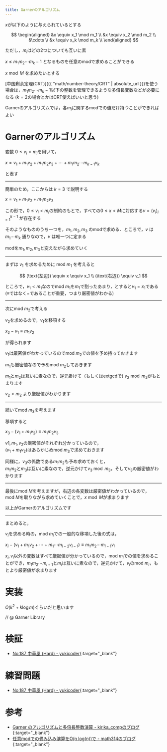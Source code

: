 ```yaml
---
title: Garnerのアルゴリズム
---
```


$x$が以下のように与えられているとする

$$
\begin{aligned}
&x \equiv x_1 \mod m_1 \\
&x \equiv x_2 \mod m_2 \\
&\cdots \\
&x \equiv x_k \mod m_k \\
\end{aligned}
$$

ただし，$m_i$はどの2つについても互いに素

$x \leq m_1m_2\cdots m_k-1$
となるものを任意のmodで求めることができる

$x \bmod M$ を求めたいとする

[中国剰余定理(CRT)]({{ "math/number-theory/CRT" | absolute_url }})を使う場合は，$m_1m_2\cdots m_k-1$以下の整数を管理できるような多倍長変数などが必要になる ($k=2$の場合とかはCRT使えばいいと思う)

Garnerのアルゴリズムでは，各$m_i$に関するmodでの値だけ持つことができればよい

# Garnerのアルゴリズム

変数 $0 \leq v_i \lt m_i$を用いて，

$x = v_1 + m_1v_2 + m_1m_2v_3 +\cdots + m_1m_2 \cdots m_{k-1} v_k$

と表す

---

簡単のため，ここからは $k=3$ で説明する

$x = v_1 + m_1v_2 + m_1m_2v_3$

この形で，$0 \leq v_i \lt m_i$の制約のもとで，すべての$0 \leq x \lt M$に対応する$v=(v_i)_{i=1}^{k-1}$ が存在する

そのようなもののうち一つを，$m_1,m_2,m_3$ のmodで求める．ところで，$v$ は $m_1\cdots m_k$ 通りなので，$v$ は唯一つに定まる

modを$m_1,m_2,m_3$と変えながら求めていく

---

まずは $v_1$ を求めるために $\mathrm{mod}\ m_1$ を考えると

$$
(\text{左辺}) \equiv x \equiv x_1 \\
(\text{右辺}) \equiv v_1
$$

ところで，$v_1 \lt m_1$なので$\mathrm{mod}\ m_1$を$m_1$で割ったあまり，とすると$v_1 = x_1$である ($\equiv$ではなく$=$であることが重要，つまり厳密値がわかる)

---

次に$\mathrm{mod}\ m_2$で考える

$v_2$を求めるので，$v_1$を移項する

$x_2 - v_1 \equiv m_1v_2$

が得られます

$v_1$は厳密値がわかっているので$\mathrm{mod}\ m_2$での値を予め持っておきます

$m_1$も厳密値なので予め$\mathrm{mod}\ m_2$しておきます

$m_1$と$m_2$は互いに素なので，逆元掛けて（もしくはextgcdで) $v_2 \bmod m_2$がもとまります

$v_2 \lt m_2$ より厳密値がわかります

---

続いて$\mathrm{mod}\ m_3$を考えます

移項すると

$x_3 - (v_1 + m_1v_2) \equiv m_1m_2v_3$

$v1,m_1,v_2$の厳密値がそれぞれ分かっているので，  
$(v_1 + m_1v_2)$はあらかじめ$\mathrm{mod}\ m_3$で求めておきます

同様に，$v_3$の係数である$m_1m_2$も予め求めておくと，  
$m_1m_2$と$m_3$は互いに素なので，逆元かけて$v_3 \bmod m_3$，そして$v_3$の厳密値がわかります

---

最後に$\mathrm{mod}\ M$を考えますが，右辺の各変数は厳密値がわかっているので，$\mathrm{mod}\ M$を取りながら求めていくことで，$x \bmod M$が求まります

以上がGarnerのアルゴリズムです

---

まとめると，

$v_i$を求める時の，$\mathrm{mod}\ m_i$での一般的な移項した後の式は，

$x_i - (v_1 + m_1v_2 + \cdots + m_1\cdots m_{i-2}v_{i-1}) \equiv m_1m_2\cdots m_{i-1}v_i$

$x_i,v_i$以外の変数はすべて厳密値が分かっているので，$\mathrm{mod}\ m_i$での値を求めることができ，$m_1m_2\cdots m_{i-1}$と$m_i$は互いに素なので，逆元かけて，$v_i$の$\mathrm{mod}\ m_i$，もとより厳密値が求まります

# 実装

$O(k^2 + k\log m)$ぐらいだと思います

// @ Garner Library

# 検証

* [No.187 中華風 (Hard) - yukicoder](https://yukicoder.me/submissions/289727){:target="_blank"}<!--_-->

# 練習問題

* [No.187 中華風 (Hard) - yukicoder](https://yukicoder.me/problems/no/187){:target="_blank"}<!--_-->

# 参考

* [Garner のアルゴリズムと多倍長整数演算 - kirika_compのブログ](http://kirika-comp.hatenablog.com/entry/2017/12/18/143923){:target="_blank"}<!--_-->
* [任意modでの畳み込み演算をO(n log(n))で - math314のブログ](http://math314.hateblo.jp/entry/2015/05/07/014908){:target="_blank"}<!--_-->


